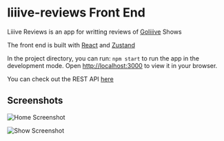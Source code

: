 # liiive-reviews Front End

Liiive Reviews is an app for writting reviews of [Goliiive](https://goliiive.com) Shows

The front end is built with [React](https://github.com/facebook/react) and [Zustand](https://github.com/pmndrs/zustand)

In the project directory, you can run: `npm start` to run the app in the development mode. Open [http://localhost:3000](http://localhost:3000) to view it in your browser.

You can check out the REST API [here](https://github.com/andersonjoseph/liiive-reviews)

## Screenshots

![Home Screenshot](https://i.imgur.com/gBoMXlO.png)

![Show Screenshot](https://i.imgur.com/HKi8ycu.png)
